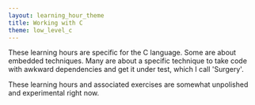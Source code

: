```yaml
---
layout: learning_hour_theme
title: Working with C
theme: low_level_c
---
```


These learning hours are specific for the C language. Some are about embedded techniques. Many are about a specific technique to take code with awkward dependencies and get it under test, which I call 'Surgery'. 

These learning hours and associated exercises are somewhat unpolished and experimental right now.